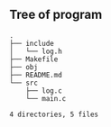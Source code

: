 ## Tree of program

```
.
├── include
│   └── log.h
├── Makefile
├── obj
├── README.md
└── src
    ├── log.c
    └── main.c

4 directories, 5 files
```
